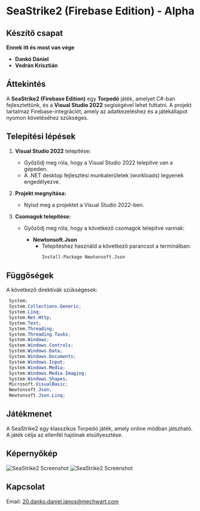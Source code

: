 # SeaStrike2 (Firebase Edition) - Alpha

## Készítő csapat

**Ennek itt és most van vége**
- **Dankó Dániel**
- **Vedrán Krisztián**

## Áttekintés

A **SeaStrike2 (Firebase Edition)** egy **Torpedó** játék, amelyet C#-ban fejlesztettünk, és a **Visual Studio 2022** segíségével lehet futtatni. A projekt tartalmaz Firebase-integrációt, amely az adatkezeléshez és a játékállapot nyomon követéséhez szükséges.

## Telepítési lépések

1. **Visual Studio 2022** telepítése:
   - Győződj meg róla, hogy a Visual Studio 2022 telepítve van a gépeden.
   - A .NET desktop fejlesztési munkaterületek (workloads) legyenek engedélyezve.

2. **Projekt megnyitása:**
   - Nyisd meg a projektet a Visual Studio 2022-ben.

3. **Csomagok telepítése:**
   - Győződj meg róla, hogy a következő csomagok telepítve vannak:
     
     - **Newtonsoft.Json**
       - Telepítéshez használd a következő parancsot a terminálban:
         ```bash
         Install-Package Newtonsoft.Json
         ```

## Függőségek

A következő  direktívák szükségesek:

```csharp
 System;
 System.Collections.Generic;
 System.Linq;
 System.Net.Http;
 System.Text;
 System.Threading;
 System.Threading.Tasks;
 System.Windows;
 System.Windows.Controls;
 System.Windows.Data;
 System.Windows.Documents;
 System.Windows.Input;
 System.Windows.Media;
 System.Windows.Media.Imaging;
 System.Windows.Shapes;
 Microsoft.VisualBasic;
 Newtonsoft.Json;
 Newtonsoft.Json.Linq;
```

## Játékmenet

A SeaStrike2 egy klasszikus Torpedó játék, amely online módban játszható. A játék célja az ellenfél hajóinak elsüllyesztése.

## Képernyőkép

![SeaStrike2 Screenshot](https://i.imgur.com/KtANvBt.png)
![SeaStrike2 Screenshot](https://i.imgur.com/aBDxYdz.png)

## Kapcsolat

Email: 20.danko.daniel.janos@mechwart.com
